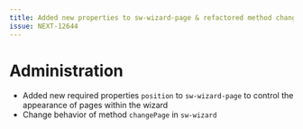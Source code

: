 ```yaml
---
title: Added new properties to sw-wizard-page & refactored method changePage in sw-wizard
issue: NEXT-12644
---
```

# Administration
* Added new required properties `position` to `sw-wizard-page` to control the appearance of pages within the wizard
* Change behavior of method `changePage` in `sw-wizard`

